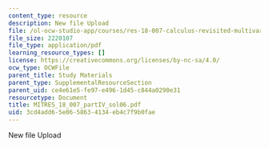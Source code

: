 ```yaml
---
content_type: resource
description: New file Upload
file: /ol-ocw-studio-app/courses/res-18-007-calculus-revisited-multivariable-calculus-fall-2011/3cd4add65e0658634134eb4c7f9b0fae_MITRES_18_007_partIV_sol06.pdf
file_size: 2220107
file_type: application/pdf
learning_resource_types: []
license: https://creativecommons.org/licenses/by-nc-sa/4.0/
ocw_type: OCWFile
parent_title: Study Materials
parent_type: SupplementalResourceSection
parent_uid: ce4e61e5-fe97-e496-1d45-c844a0290e31
resourcetype: Document
title: MITRES_18_007_partIV_sol06.pdf
uid: 3cd4add6-5e06-5863-4134-eb4c7f9b0fae
---
```

New file Upload